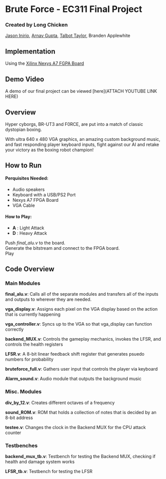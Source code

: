 # Brute Force - EC311 Final Project
### Created by Long Chicken
[Jason Inirio](https://github.com/jasoninirio), [Arnav Gupta](https://github.com/arnavgupta1), [Talbot Taylor](https://github.com/talbotct), Branden Applewhite

## Implementation
Using the [Xilinx Nexys A7 FGPA Board](https://reference.digilentinc.com/reference/programmable-logic/nexys-a7/start)

## Demo Video

A demo of our final project can be viewed [here](ATTACH YOUTUBE LINK HERE)

## Overview

Hyper cyborgs, BR-UT3 and F0RCE, are put into a match of classic dystopian boxing.

With ultra 640 x 480 VGA graphics, an amazing custom background music, and fast responding player keyboard inputs, fight against our AI and retake your victory as the boxing robot champion!

## How to Run
#### Perquisites Needed:
- Audio speakers
- Keyboard with a USB/PS2 Port
- Nexys A7 FPGA Board
- VGA Cable

#### How to Play:
- **A** : Light Attack
- **D** : Heavy Attack

Push _final_alu.v_ to the board.\
Generate the bitstream and connect to the FPGA board.\
Play

## Code Overview

### Main Modules
**final_alu.v**: Calls all of the separate modules and transfers all of the inputs and outputs to wherever they are needed.

**vga_display.v**: Assigns each pixel on the VGA display based on the action that is currently happening 

**vga_controller.v**: Syncs up to the VGA so that vga_display can function correctly

**backend_MUX.v**: Controls the gameplay mechanics, invokes the LFSR, and controls the health registers

**LFSR.v**: A 8-bit linear feedback shift register that generates psuedo numbers for probability

**bruteforce_full.v**: Gathers user input that controls the player via keyboard

**Alarm_sound.v**: Audio module that outputs the background music

### Misc. Modules
**div_by_12.v**: Creates different octaves of a frequency

**sound_ROM.v**: ROM that holds a collection of notes that is decided by an 8-bit address

**testee.v**: Changes the clock in the Backend MUX for the CPU attack counter

### Testbenches
**backend_mux_tb.v**: Testbench for testing the Backend MUX, checking if health and damage system works

**LFSR_tb.v**: Testbench for testing the LFSR
